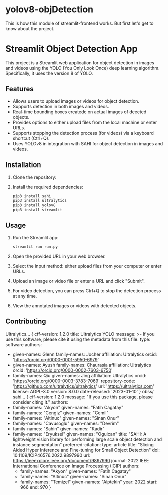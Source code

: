 # yolov8-objDetection
This is how this module of streamlit-frontend works. But first let's get to know about the project. 


# Streamlit Object Detection App

This project is a Streamlit web application for object detection in images and videos using the YOLO (You Only Look Once) deep learning algorithm. Specifically, it uses the version 8 of YOLO. 

## Features

- Allows users to upload images or videos for object detection.
- Supports detection in both images and videos.
- Real-time bounding boxes createdc on actual images of deected objects.
- Provides options to either upload files from the local machine or enter URLs.
- Supports stopping the detection process (for videos) via a keyboard shortcut (Ctrl+Q).
- Uses YOLOv8 in integration with SAHI for object detection in images and videos.

## Installation

1. Clone the repository:


2. Install the required dependencies:

    ```bash
    pip3 install sahi
    pip3 install ultralytics
    pip3 install yolov8
    pip3 install streamlit
    ```

## Usage

1. Run the Streamlit app:

    ```bash
    streamlit run run.py
    ```

2. Open the provided URL in your web browser.

3. Select the input method: either upload files from your computer or enter URLs.

4. Upload an image or video file or enter a URL and click "Submit".

5. For video detection, you can press Ctrl+Q to stop the detection process at any time.

6. View the annotated images or videos with detected objects.

## Contributing
Ultralytics...
{
cff-version: 1.2.0
title: Ultralytics YOLO
message: >-
  If you use this software, please cite it using the
  metadata from this file.
type: software
authors:
  - given-names: Glenn
    family-names: Jocher
    affiliation: Ultralytics
    orcid: 'https://orcid.org/0000-0001-5950-6979'
  - given-names: Ayush
    family-names: Chaurasia
    affiliation: Ultralytics
    orcid: 'https://orcid.org/0000-0002-7603-6750'
  - family-names: Qiu
    given-names: Jing
    affiliation: Ultralytics
    orcid: 'https://orcid.org/0000-0003-3783-7069'
repository-code: 'https://github.com/ultralytics/ultralytics'
url: 'https://ultralytics.com'
license: AGPL-3.0
version: 8.0.0
date-released: '2023-01-10' }
obss/ sahi...
{
cff-version: 1.2.0
message: "If you use this package, please consider citing it."
authors:
- family-names: "Akyon"
  given-names: "Fatih Cagatay"
- family-names: "Cengiz"
  given-names: "Cemil"
- family-names: "Altinuc"
  given-names: "Sinan Onur"
- family-names: "Cavusoglu"
  given-names: "Devrim"
- family-names: "Sahin"
  given-names: "Kadir"
- family-names: "Eryuksel"
  given-names: "Ogulcan"
title: "SAHI: A lightweight vision library for performing large scale object detection and instance segmentation"
preferred-citation:
  type: article
  title: "Slicing Aided Hyper Inference and Fine-tuning for Small Object Detection"
  doi: 10.1109/ICIP46576.2022.9897990
  url: https://ieeexplore.ieee.org/document/9897990
  journal: 2022 IEEE International Conference on Image Processing (ICIP)
  authors:
  - family-names: "Akyon"
    given-names: "Fatih Cagatay"
  - family-names: "Altinuc"
    given-names: "Sinan Onur"
  - family-names: "Temizel"
    given-names: "Alptekin"
  year: 2022
  start: 966
  end: 970
}

